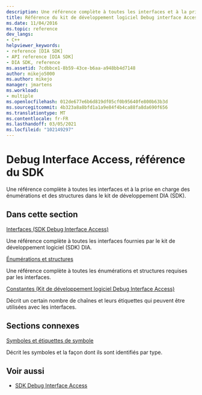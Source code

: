 ```yaml
---
description: Une référence complète à toutes les interfaces et à la prise en charge des énumérations et des structures dans le kit de développement DIA (SDK).
title: Référence du kit de développement logiciel Debug interface Access | Microsoft Docs
ms.date: 11/04/2016
ms.topic: reference
dev_langs:
- C++
helpviewer_keywords:
- reference [DIA SDK]
- API reference [DIA SDK]
- DIA SDK, reference
ms.assetid: 7cdbbce1-8b59-43ce-b6aa-a948bb4d7148
author: mikejo5000
ms.author: mikejo
manager: jmartens
ms.workload:
- multiple
ms.openlocfilehash: 012de677e6b6d819df05cf0b95640fe800b63b3d
ms.sourcegitcommit: 4b323a8a8bfd1a1a9e84f4b4ca88fa8da690f656
ms.translationtype: MT
ms.contentlocale: fr-FR
ms.lasthandoff: 03/05/2021
ms.locfileid: "102149297"
---
```

# <a name="debug-interface-access-sdk-reference"></a>Debug Interface Access, référence du SDK

Une référence complète à toutes les interfaces et à la prise en charge des énumérations et des structures dans le kit de développement DIA (SDK).

## <a name="in-this-section"></a>Dans cette section

[Interfaces (SDK Debug Interface Access)](../../debugger/debug-interface-access/interfaces-debug-interface-access-sdk.md)

Une référence complète à toutes les interfaces fournies par le kit de développement logiciel (SDK) DIA.

[Énumérations et structures](../../debugger/debug-interface-access/enumerations-and-structures.md)

Une référence complète à toutes les énumérations et structures requises par les interfaces.

[Constantes (Kit de développement logiciel Debug Interface Access)](../../debugger/debug-interface-access/constants-debug-interface-access-sdk.md)

Décrit un certain nombre de chaînes et leurs étiquettes qui peuvent être utilisées avec les interfaces.

## <a name="related-sections"></a>Sections connexes

[Symboles et étiquettes de symbole](../../debugger/debug-interface-access/symbols-and-symbol-tags.md)

Décrit les symboles et la façon dont ils sont identifiés par type.

## <a name="see-also"></a>Voir aussi

- [SDK Debug Interface Access](../../debugger/debug-interface-access/debug-interface-access-sdk.md)
